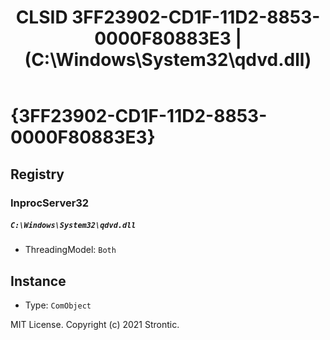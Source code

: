 ﻿---
title: "CLSID 3FF23902-CD1F-11D2-8853-0000F80883E3 | (C:\\Windows\\System32\\qdvd.dll)"
excerpt: What is COM-Object CLSID 3FF23902-CD1F-11D2-8853-0000F80883E3?
---

# {3FF23902-CD1F-11D2-8853-0000F80883E3}


## Registry


### InprocServer32

##### `C:\Windows\System32\qdvd.dll`
* ThreadingModel: `Both`

## Instance

* Type: `ComObject`

MIT License. Copyright (c) 2021 Strontic.


